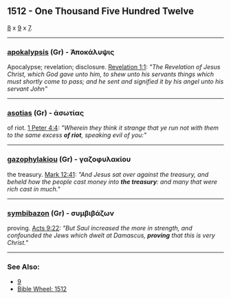 ## 1512 - One Thousand Five Hundred Twelve
[8](8) x [9](9) x [7](7).

---

### [apokalypsis](/greek?word=apolalupsis) (Gr) - Ἀποκάλυψις
Apocalypse; revelation; disclosure. [Revelation 1:1](https://biblehub.com/revelation/1-1.htm): *"The Revelation of Jesus Christ, which God gave unto him, to shew unto his servants things which must shortly come to pass; and he sent and signified it by his angel unto his servant John"*

---

### [asotias](/greek?word=asOtias) (Gr) - ἀσωτίας
of riot. [1 Peter 4:4](https://biblehub.com/1_peter/4-4.htm): *"Wherein they think it strange that ye run not with them to the same excess **of riot**, speaking evil of you:"*


---

### [gazophylakiou](/greek?word=gazophulakiou) (Gr) - γαζοφυλακίου
the treasury. [Mark 12:41](https://biblehub.com/mark/12-41.htm): *"And Jesus sat over against the treasury, and beheld how the people cast money into **the treasury**: and many that were rich cast in much."*

---

### [symbibazon](/greek?word=sumbibazOn) (Gr) - συμβιβάζων
proving. [Acts 9:22](https://biblehub.com/acts/9-22.htm): *"But Saul increased the more in strength, and confounded the Jews which dwelt at Damascus, **proving** that this is very Christ."*


---

### See Also:

- [9](9)
- [Bible Wheel: 1512](https://www.biblewheel.com//GR/GR_Database.php?SearchBy_Gematria=1512)

